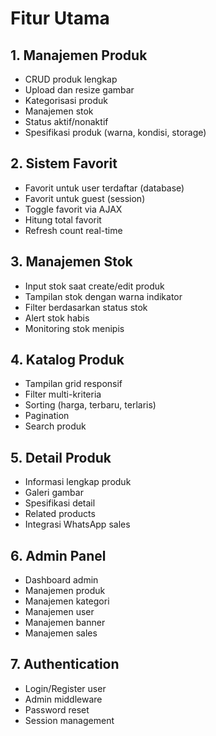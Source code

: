 # Fitur Utama

## 1. Manajemen Produk
- CRUD produk lengkap
- Upload dan resize gambar
- Kategorisasi produk
- Manajemen stok
- Status aktif/nonaktif
- Spesifikasi produk (warna, kondisi, storage)

## 2. Sistem Favorit
- Favorit untuk user terdaftar (database)
- Favorit untuk guest (session)
- Toggle favorit via AJAX
- Hitung total favorit
- Refresh count real-time

## 3. Manajemen Stok
- Input stok saat create/edit produk
- Tampilan stok dengan warna indikator
- Filter berdasarkan status stok
- Alert stok habis
- Monitoring stok menipis

## 4. Katalog Produk
- Tampilan grid responsif
- Filter multi-kriteria
- Sorting (harga, terbaru, terlaris)
- Pagination
- Search produk

## 5. Detail Produk
- Informasi lengkap produk
- Galeri gambar
- Spesifikasi detail
- Related products
- Integrasi WhatsApp sales

## 6. Admin Panel
- Dashboard admin
- Manajemen produk
- Manajemen kategori
- Manajemen user
- Manajemen banner
- Manajemen sales

## 7. Authentication
- Login/Register user
- Admin middleware
- Password reset
- Session management 